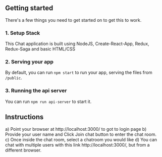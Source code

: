 

## Getting started
There's a few things you need to get started on to get this to work.

### 1. Setup Stack 
This Chat application is built using NodeJS, Create-React-App, Redux, Redux-Saga and basic HTML/CSS

### 2. Serving your app
By default, you can run `npm start` to run your app, serving the files from `/public`. 
### 3. Running the api server
You can run `npm run api-server` to start it. 

## Instructions
a) Point your browser at http://localhost:3000/ to got to login page
b) Provide your user name and Click Join chat button to enter the chat room. 
c) Once inside the chat room, select a chatroom you would like
d) You can chat with multiple users with this link http://localhost:3000/, but from a different browser.

